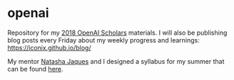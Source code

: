 # openai

Repository for my [2018 OpenAI Scholars](https://iconix.github.io/career/2018/05/30/openai-scholar) materials. I will also be publishing blog posts every Friday about my weekly progress and learnings: https://iconix.github.io/blog/

My mentor [Natasha Jaques](https://twitter.com/natashajaques) and I designed a syllabus for my summer that can be found [here](https://github.com/iconix/openai/blob/master/syllabus.md).
